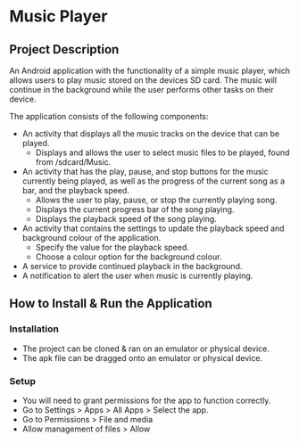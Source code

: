 # Music Player

## Project Description
An Android application with the functionality of a simple music player, which allows users to play music stored on the devices SD card. The music will continue in the background while the user performs other tasks on their device.

The application consists of the following components:
- An activity that displays all the music tracks on the device that can be played.
  - Displays and allows the user to select music files to be played, found from /sdcard/Music.
- An activity that has the play, pause, and stop buttons for the music currently being played, as well as the progress of the current song as a bar, and the playback speed.
  - Allows the user to play, pause, or stop the currently playing song.
  - Displays the current progress bar of the song playing.
  - Displays the playback speed of the song playing.
- An activity that contains the settings to update the playback speed and background colour of the application.
  - Specify the value for the playback speed.
  - Choose a colour option for the background colour.
- A service to provide continued playback in the background.
- A notification to alert the user when music is currently playing.


## How to Install & Run the Application

### Installation
- The project can be cloned & ran on an emulator or physical device.
- The apk file can be dragged onto an emulator or physical device.

### Setup
- You will need to grant permissions for the app to function correctly.
- Go to Settings > Apps > All Apps > Select the app.
- Go to Permissions > File and media
- Allow management of files > Allow
